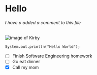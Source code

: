 # Hello
###### I have a added a comment to this file
![image of Kirby](https://user-images.githubusercontent.com/74985240/188501241-cd1a47f4-7bf3-4e8a-bba8-a3fe94010ca5.jpg)
```
System.out.println("Hello World");
```
- [ ] Finish Software Engineering homework
- [ ] Go eat dinner
- [x] Call my mom
